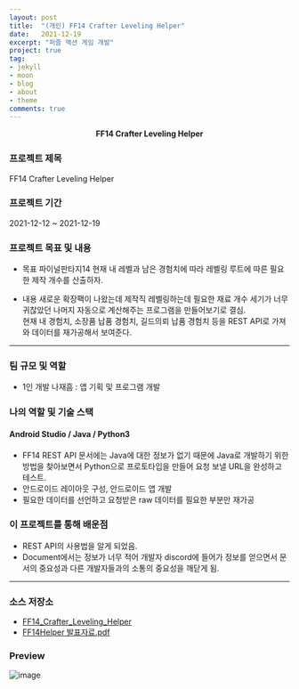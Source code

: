 ```yaml
---
layout: post
title:  "(개인) FF14 Crafter Leveling Helper"
date:   2021-12-19
excerpt: "퍼즐 액션 게임 개발"
project: true
tag:
- jekyll 
- moon
- blog
- about
- theme
comments: true
---
```

<center><b>FF14 Crafter Leveling Helper</b></center>
     
### 프로젝트 제목
FF14 Crafter Leveling Helper

### 프로젝트 기간
2021-12-12 ~ 2021-12-19

### 프로젝트 목표 및 내용
* 목표
	파이널판타지14 현재 내 레벨과 남은 경험치에 따라 레벨링 루트에 따른 필요한 제작 개수를 산출하자.  

* 내용
	새로운 확장팩이 나왔는데 제작직 레벨링하는데 필요한 재료 개수 세기가 너무 귀찮았던 나머지 자동으로 계산해주는 프로그램을 만들어보기로 결심.  
	현재 내 경험치, 소장품 납품 경험치, 길드의뢰 납품 경험치 등을 REST API로 가져와 데이터를 재가공해서 보여준다.  

---

### 팀 규모 및 역할
* 1인 개발
나재흠 : 앱 기획 및 프로그램 개발

### 나의 역할 및 기술 스택
#### Android Studio / Java / Python3  
* FF14 REST API 문서에는 Java에 대한 정보가 없기 때문에 Java로 개발하기 위한 방법을 찾아보면서 Python으로 프로토타입을 만들어 요청 보낼 URL을 완성하고 테스트.  
* 안드로이드 레이아웃 구성, 안드로이드 앱 개발  
* 필요한 데이터를 선언하고 요청받은 raw 데이터를 필요한 부분만 재가공  


### 이 프로젝트를 통해 배운점
*  REST API의 사용법을 알게 되었음.  
*  Document에서는 정보가 너무 적어 개발자 discord에 들어가 정보를 얻으면서 문서의 중요성과 다른 개발자들과의 소통의 중요성을 깨닫게 됨.  

---

### 소스 저장소
* [FF14_Crafter_Leveling_Helper](https://github.com/Meerkat-GMD/FF14_Crafter_Leveling_Helper)
* [FF14Helper 발표자료.pdf](https://github.com/Meerkat-GMD/FF14_Crafter_Leveling_Helper/files/9140412/FF14Helper.pdf)

### Preview
![image](https://user-images.githubusercontent.com/18138559/179735139-a3b62eb5-cfb0-4d7a-9e3c-5e07d2fa20c0.png)